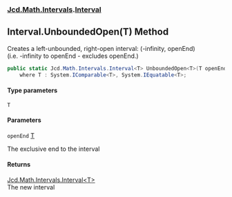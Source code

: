### [Jcd.Math.Intervals](Jcd.Math.Intervals.md 'Jcd.Math.Intervals').[Interval](Jcd.Math.Intervals.Interval.md 'Jcd.Math.Intervals.Interval')

## Interval.UnboundedOpen<T>(T) Method

Creates a left-unbounded, right-open interval: (-infinity, openEnd)  
(i.e. -infinity to openEnd - excludes openEnd.)

```csharp
public static Jcd.Math.Intervals.Interval<T> UnboundedOpen<T>(T openEnd)
    where T : System.IComparable<T>, System.IEquatable<T>;
```
#### Type parameters

<a name='Jcd.Math.Intervals.Interval.UnboundedOpen_T_(T).T'></a>

`T`
#### Parameters

<a name='Jcd.Math.Intervals.Interval.UnboundedOpen_T_(T).openEnd'></a>

`openEnd` [T](Jcd.Math.Intervals.Interval.UnboundedOpen_T_(T).md#Jcd.Math.Intervals.Interval.UnboundedOpen_T_(T).T 'Jcd.Math.Intervals.Interval.UnboundedOpen<T>(T).T')

The exclusive end to the interval

#### Returns
[Jcd.Math.Intervals.Interval&lt;](Jcd.Math.Intervals.Interval_T_.md 'Jcd.Math.Intervals.Interval<T>')[T](Jcd.Math.Intervals.Interval.UnboundedOpen_T_(T).md#Jcd.Math.Intervals.Interval.UnboundedOpen_T_(T).T 'Jcd.Math.Intervals.Interval.UnboundedOpen<T>(T).T')[&gt;](Jcd.Math.Intervals.Interval_T_.md 'Jcd.Math.Intervals.Interval<T>')  
The new interval